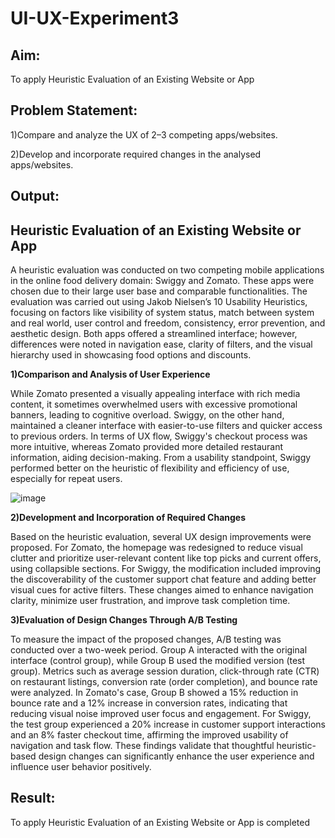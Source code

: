 # UI-UX-Experiment3

## Aim:

To apply Heuristic Evaluation of an Existing Website or App

## Problem Statement:

1)Compare and analyze the UX of 2–3 competing apps/websites.

2)Develop and incorporate required changes in the analysed apps/websites.

## Output:

## Heuristic Evaluation of an Existing Website or App

A heuristic evaluation was conducted on two competing mobile applications in the online food delivery domain: Swiggy and Zomato. These apps were chosen due to their large user base and comparable functionalities. The evaluation was carried out using Jakob Nielsen’s 10 Usability Heuristics, focusing on factors like visibility of system status, match between system and real world, user control and freedom, consistency, error prevention, and aesthetic design. Both apps offered a streamlined interface; however, differences were noted in navigation ease, clarity of filters, and the visual hierarchy used in showcasing food options and discounts.

**1)Comparison and Analysis of User Experience**

While Zomato presented a visually appealing interface with rich media content, it sometimes overwhelmed users with excessive promotional banners, leading to cognitive overload. Swiggy, on the other hand, maintained a cleaner interface with easier-to-use filters and quicker access to previous orders. In terms of UX flow, Swiggy's checkout process was more intuitive, whereas Zomato provided more detailed restaurant information, aiding decision-making. From a usability standpoint, Swiggy performed better on the heuristic of flexibility and efficiency of use, especially for repeat users.

![image](https://github.com/user-attachments/assets/a7d97253-eb7e-48d6-bc80-5eaf52e71e7f)


**2)Development and Incorporation of Required Changes**

Based on the heuristic evaluation, several UX design improvements were proposed. For Zomato, the homepage was redesigned to reduce visual clutter and prioritize user-relevant content like top picks and current offers, using collapsible sections. For Swiggy, the modification included improving the discoverability of the customer support chat feature and adding better visual cues for active filters. These changes aimed to enhance navigation clarity, minimize user frustration, and improve task completion time.

**3)Evaluation of Design Changes Through A/B Testing**

To measure the impact of the proposed changes, A/B testing was conducted over a two-week period. Group A interacted with the original interface (control group), while Group B used the modified version (test group). Metrics such as average session duration, click-through rate (CTR) on restaurant listings, conversion rate (order completion), and bounce rate were analyzed. In Zomato's case, Group B showed a 15% reduction in bounce rate and a 12% increase in conversion rates, indicating that reducing visual noise improved user focus and engagement. For Swiggy, the test group experienced a 20% increase in customer support interactions and an 8% faster checkout time, affirming the improved usability of navigation and task flow. These findings validate that thoughtful heuristic-based design changes can significantly enhance the user experience and influence user behavior positively.

## Result:
To apply Heuristic Evaluation of an Existing Website or App is completed
